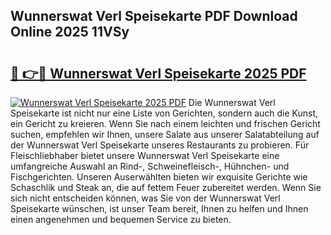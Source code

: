 ## Wunnerswat Verl Speisekarte PDF Download Online 2025 11VSy

# <h2><a href="http://gc7lyro.nevu.top/?p=Wunnerswat+Verl+Speisekarte">🔗 👉🔴 Wunnerswat Verl Speisekarte 2025 PDF</a></h2>

[![Wunnerswat Verl Speisekarte 2025 PDF](https://i.imgur.com/dBaPXMq.png)](http://gc7lyro.nevu.top/?p=Wunnerswat+Verl+Speisekarte)
Die Wunnerswat Verl Speisekarte ist nicht nur eine Liste von Gerichten, sondern auch die Kunst, ein Gericht zu kreieren. Wenn Sie nach einem leichten und frischen Gericht suchen, empfehlen wir Ihnen, unsere Salate aus unserer Salatabteilung auf der Wunnerswat Verl Speisekarte unseres Restaurants zu probieren. Für Fleischliebhaber bietet unsere Wunnerswat Verl Speisekarte eine umfangreiche Auswahl an Rind-, Schweinefleisch-, Hühnchen- und Fischgerichten. Unseren Auserwählten bieten wir exquisite Gerichte wie Schaschlik und Steak an, die auf fettem Feuer zubereitet werden. Wenn Sie sich nicht entscheiden können, was Sie von der Wunnerswat Verl Speisekarte wünschen, ist unser Team bereit, Ihnen zu helfen und Ihnen einen angenehmen und bequemen Service zu bieten.
